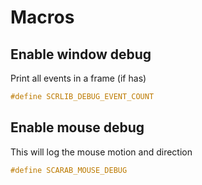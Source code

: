 # Macros
## Enable window debug
Print all events in a frame (if has)
```cpp
#define SCRLIB_DEBUG_EVENT_COUNT
```

## Enable mouse debug
This will log the mouse motion and direction
```cpp
#define SCARAB_MOUSE_DEBUG
```
